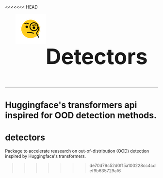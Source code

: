 <<<<<<< HEAD

<div style="display:flex; width: 100%;justify-content: center;" text-align="center"  >
    <img src="./face-with-monocle.svg" width="100" height="100" /> 
    <h1 style="font-size:5em;">Detectors</h1>
</div>

---

Huggingface's transformers api inspired for OOD detection methods.
=======
# detectors

Package to accelerate reasearch on out-of-distribution (OOD) detection inspired by Huggingface's transformers.
>>>>>>> de70d79c52d0f15a100228cc4cdef9b635729af6
